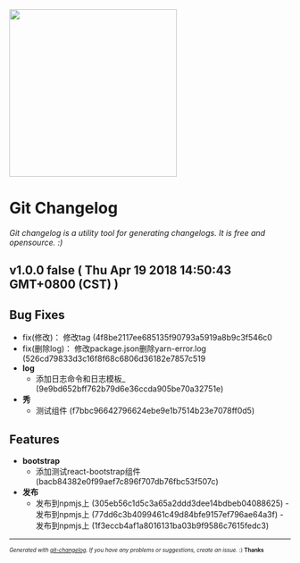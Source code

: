<img width="300px" src="https://github.com/rafinskipg/git-changelog/raw/master/images/git-changelog-logo.png" />

# Git Changelog

_Git changelog is a utility tool for generating changelogs. It is free and opensource. :)_

## v1.0.0 false ( Thu Apr 19 2018 14:50:43 GMT+0800 (CST) )


## Bug Fixes
  - fix(修改)： 修改tag (4f8be2117ee685135f90793a5919a8b9c3f546c0
  - fix(删除log)： 修改package.json删除yarn-error.log (526cd79833d3c16f8f68c6806d36182e7857c519
  - **log**
    - 添加日志命令和日志模板_ (9e9bd652bff762b79d6e36ccda905be70a32751e)
  - **秀**
    - 测试组件 (f7bbc96642796624ebe9e1b7514b23e7078ff0d5)



## Features
  - **bootstrap**
    - 添加测试react-bootstrap组件 (bacb84382e0f99aef7c896f707db76fbc53f507c)
  - **发布**
    - 发布到npmjs上 (305eb56c1d5c3a65a2ddd3dee14bdbeb04088625)    - 发布到npmjs上 (77dd6c3b4099461c49d84bfe9157ef796ae64a3f)    - 发布到npmjs上 (1f3eccb4af1a8016131ba03b9f9586c7615fedc3)




---
<sub><sup>*Generated with [git-changelog](https://github.com/rafinskipg/git-changelog). If you have any problems or suggestions, create an issue.* :) **Thanks** </sub></sup>
